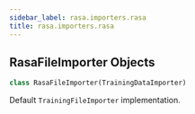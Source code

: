 ```yaml
---
sidebar_label: rasa.importers.rasa
title: rasa.importers.rasa
---
```

## RasaFileImporter Objects

```python
class RasaFileImporter(TrainingDataImporter)
```

Default `TrainingFileImporter` implementation.

